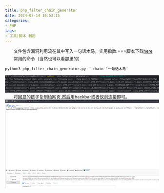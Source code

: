 ```yaml
---
title: php_filter_chain_generator
date: 2024-07-14 16:53:15
categories:
- PHP
tags:
- 工具|脚本 利用
---
```

&emsp;&emsp;文件包含漏洞利用流在其中写入一句话木马，实用指数:⭐⭐⭐脚本下载[here](https://github.com/synacktiv/php_filter_chain_generator)  
&emsp;&emsp;常用的命令（当然也可以看那里的）  
```
python3 php_filter_chain_generator.py --chain '一句话木马'
```
 ![php_filter](/images/php_filter.png)  
&emsp;&emsp;将回显的链子复制给网页,然后用hackbar或者蚁剑连接即可。
![php_filter2](/images/php_filter2.png)
